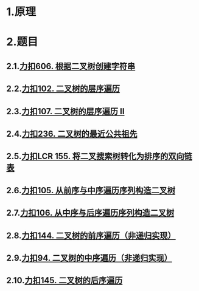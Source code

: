 # 1.原理



# 2.题目

## 2.1.[力扣606. 根据二叉树创建字符串](https://leetcode.cn/problems/construct-string-from-binary-tree/)

## 2.2.[力扣102. 二叉树的层序遍历](https://leetcode.cn/problems/binary-tree-level-order-traversal/)

## 2.3.[力扣107. 二叉树的层序遍历 II](https://leetcode.cn/problems/binary-tree-level-order-traversal-ii/)

## 2.4.[力扣236. 二叉树的最近公共祖先](https://leetcode.cn/problems/lowest-common-ancestor-of-a-binary-tree/)

## 2.5.[力扣LCR 155. 将二叉搜索树转化为排序的双向链表](https://leetcode.cn/problems/er-cha-sou-suo-shu-yu-shuang-xiang-lian-biao-lcof/)

## 2.6.[力扣105. 从前序与中序遍历序列构造二叉树](https://leetcode.cn/problems/construct-binary-tree-from-preorder-and-inorder-traversal/)

## 2.7.[力扣106. 从中序与后序遍历序列构造二叉树](https://leetcode.cn/problems/construct-binary-tree-from-inorder-and-postorder-traversal/)

## 2.8.[力扣144. 二叉树的前序遍历（非递归实现）](https://leetcode.cn/problems/binary-tree-preorder-traversal/)

## 2.9.[力扣94. 二叉树的中序遍历（非递归实现）](https://leetcode.cn/problems/binary-tree-inorder-traversal/)

## 2.10.[力扣145. 二叉树的后序遍历](https://leetcode.cn/problems/binary-tree-postorder-traversal/)
